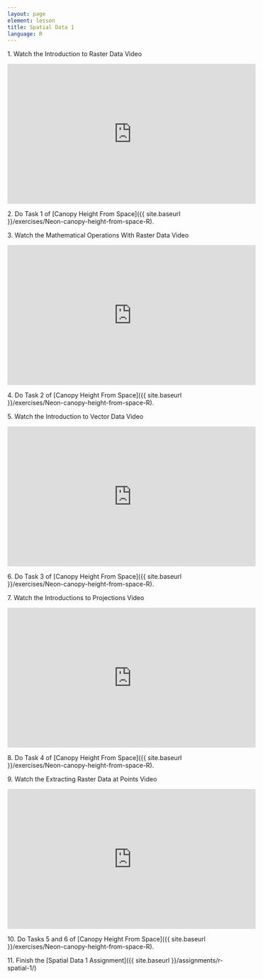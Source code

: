 ```yaml
---
layout: page
element: lesson
title: Spatial Data 1
language: R
---
```


1\. Watch the Introduction to Raster Data Video

<iframe title="Introduction to Raster Data Video" width="560" height="315" src="https://www.youtube.com/embed/FDB4RthbuBE" frameborder="0" allow="accelerometer; autoplay; clipboard-write; encrypted-media; gyroscope; picture-in-picture" allowfullscreen></iframe>

2\. Do Task 1 of [Canopy Height From Space]({{ site.baseurl }}/exercises/Neon-canopy-height-from-space-R).

3\. Watch the Mathematical Operations With Raster Data Video

<iframe title="Mathematical Operations With Raster Data Video" width="560" height="315" src="https://www.youtube.com/embed/l1sYh6eRozg" frameborder="0" allow="accelerometer; autoplay; clipboard-write; encrypted-media; gyroscope; picture-in-picture" allowfullscreen></iframe>

4\. Do Task 2 of [Canopy Height From Space]({{ site.baseurl }}/exercises/Neon-canopy-height-from-space-R).

5\. Watch the Introduction to Vector Data Video

<iframe title="Introduction to Vector Data Video" width="560" height="315" src="https://www.youtube.com/embed/Cl-fyajKnmI" frameborder="0" allow="accelerometer; autoplay; clipboard-write; encrypted-media; gyroscope; picture-in-picture" allowfullscreen></iframe>

6\. Do Task 3 of [Canopy Height From Space]({{ site.baseurl }}/exercises/Neon-canopy-height-from-space-R).

7\. Watch the Introductions to Projections Video

<iframe title="Introductions to Projections Video" width="560" height="315" src="https://www.youtube.com/embed/42prUS2SNGo" frameborder="0" allow="accelerometer; autoplay; clipboard-write; encrypted-media; gyroscope; picture-in-picture" allowfullscreen></iframe>

8\. Do Task 4 of [Canopy Height From Space]({{ site.baseurl }}/exercises/Neon-canopy-height-from-space-R).

9\. Watch the Extracting Raster Data at Points Video

<iframe title="Extracting Raster Data at Points Video" width="560" height="315" src="https://www.youtube.com/embed/i_Q6jEt_jNs" frameborder="0" allow="accelerometer; autoplay; clipboard-write; encrypted-media; gyroscope; picture-in-picture" allowfullscreen></iframe>

10\. Do Tasks 5 and 6 of [Canopy Height From Space]({{ site.baseurl }}/exercises/Neon-canopy-height-from-space-R).

11\. Finish the [Spatial Data 1 Assignment]({{ site.baseurl }}/assignments/r-spatial-1/)